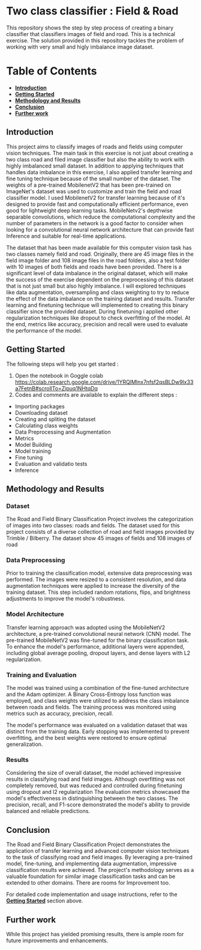 # Two class classifier : Field & Road

This repository shows the step by step process of creating a binary classifier that classifiers images of field and road. This is a technical exercise.  The solution provided in this repository tackles the problem of working with very small and higly imbalance image dataset.

# Table of Contents
* [**Introduction**](##Introduction)
* [**Getting Started**](##Getting-Started)
* [**Methodology and Results**](##Methodology-and-Results)
* [**Conclusion** ](##Conclusion)
* [**Further work** ](##Further-work)

## Introduction
This project aims to classify images of roads and fields using computer vision techniques. The main task in this exercise is not just about creating a two class road and filed image classifier but also the ability to work with highly imbalanced small dataset. In addition to applying techniques that handles data imbalance in this exercise,  I also applied transfer learning and fine tuning technique because of the small number of the dataset. The weights of a pre-trained MobilenetV2 that has been pre-trained on ImageNet's dataset was used to customize and train the field and road classifier model. I used MobilenetV2 for transfer learning because of it's designed to provide fast and computationally efficient performance, even good for lightweight deep learning tasks. MobileNetv2's depthwise separable convolutions, which reduce the computational complexity and the number of parameters in the network is a good factor to consider when looking for a convolutional neural network architecture that can provide fast Inference and suitable for real-time applications.  

The dataset that has been made available for this computer vision task has two classes namely field and road. Originally, there are 45 image files in the field image folder and 108 image files in the road folders, also a test folder with 10 images of both fields and roads have been provided. There is a significant level of data imbalance in the original dataset, which will make the success of the exercise dependent on the preprocessing of this dataset that is not just small  but also highly imbalance. I will explored techniques like data augmentation, oversampling and class weighting to try to reduce the effect of the data imbalance on the training dataset and results. Transfer learning and finetuning technique will implemented to creating this binary classifier since the provided dataset. During finetuning i applied other regularization techniques like dropout to check  overfitting of the model. At the end, metrics like accuracy, precision and recall were used to evaluate the performance of the model. 


## Getting Started
The  following steps will help you get started :

1. Open the notebook in Goggle colab
https://colab.research.google.com/drive/1YRQlMInx7nfsf2qsBLDw9lx33a7FetnB#scrollTo=Zipuq1NHtqDq
3. Codes and comments are available to explain the different steps :

* Importing packages
* Downloading dataset
* Creating and spliting the dataset 
* Calculating class weights
* Data Preprocessing and Augmentation 
* Metrics
* Model Building
* Model training
* Fine tuning
* Evaluation and validatio tests
* Inference

## Methodology and Results
### Dataset

The Road and Field Binary Classification Project involves the categorization of images into two classes: roads and fields. The dataset used for this project consists of a diverse collection of road and field images provided by Trimble / Bilberry. The dataset show 45 images of fields and 108 images of road 

### Data Preprocessing

Prior to training the classification model, extensive data preprocessing was performed. The images were resized to a consistent resolution, and data augmentation techniques were applied to increase the diversity of the training dataset. This step included random rotations, flips, and brightness adjustments to improve the model's robustness.

### Model Architecture

Transfer learning approach was adopted using the MobileNetV2 architecture, a pre-trained convolutional neural network (CNN) model. The pre-trained MobileNetV2 was fine-tuned for the binary classification task. To enhance the model's performance, additional layers were appended, including global average pooling, dropout layers, and dense layers with L2 regularization.

### Training and Evaluation

The model was trained using a combination of the fine-tuned architecture and the Adam optimizer. A Binary Cross-Entropy loss function was employed, and class weights were utilized to address the class imbalance between roads and fields. The training process was monitored using metrics such as accuracy, precision, recall.

The model's performance was evaluated on a validation dataset that was distinct from the training data. Early stopping was implemented to prevent overfitting, and the best weights were restored to ensure optimal generalization.

### Results

Considering the size of overall dataset, the model achieved impressive results in classifying road and field images. Although overfitting was not completely  removed, but was reduced and controlled during finetuning using dropout and l2 regularization  The evaluation metrics showcased the model's effectiveness in distinguishing between the two classes. The precision, recall, and F1-score demonstrated the model's ability to provide balanced and reliable predictions.



## Conclusion

The Road and Field Binary Classification Project demonstrates the application of transfer learning and advanced computer vision techniques to the task of classifying road and field images. By leveraging a pre-trained model, fine-tuning, and implementing data augmentation,  impressive classification results were achieved. The project's methodology serves as a valuable foundation for similar image classification tasks and can be extended to other domains. There are rooms for Improvement too.

For detailed code implementation and usage instructions, refer to the [**Getting Started**](##Getting-Started) section above.


## Further work
While this project has yielded promising results, there is ample room for future improvements and enhancements.

